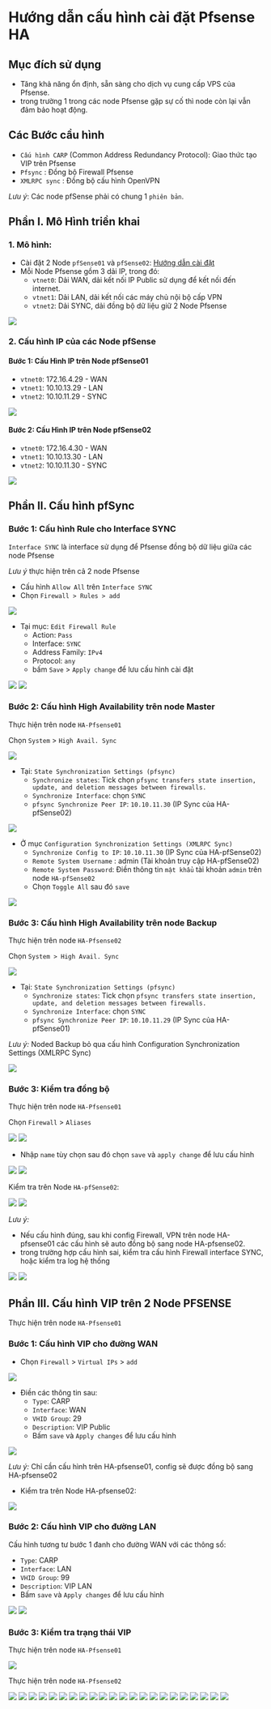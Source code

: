 # Hướng dẫn cấu hình cài đặt Pfsense HA

## Mục đích sử dụng
- Tăng khả năng ổn định, sẵn sàng cho dịch vụ cung cấp VPS của Pfsense. 
- trong trường 1 trong các node Pfsense gặp sự cố thì node còn lại vẫn đảm bảo hoạt động.

## Các Bước cầu hình
- `Cấu hình CARP` (Common Address Redundancy Protocol): Giao thức tạo VIP trên Pfsense
- `Pfsync` : Đồng bộ Firewall Pfsense
- `XMLRPC sync` : Đồng bộ cấu hình OpenVPN

*Lưu ý*: Các node pfSense phải có chung 1 `phiên bản`.

## Phần I. Mô Hình triền khai

### 1. Mô hình:
- Cài đặt 2 Node `pfSense01` và `pfSense02`: [Hướng dẫn cài đặt](https://github.com/thang290298/Network/blob/main/01-VPN/01-OpenVPN/02-Lab/01-Install-Pfsense.md)
- Mỗi Node Pfsense gồm 3 dải IP, trong đó:
  - `vtnet0`: Dải WAN, dải kết nối IP Public sử dụng để kết nối đến internet.
  - `vtnet1`: Dải LAN, dải kết nối các máy chủ nội bộ cấp VPN
  - `vtnet2`: Dải SYNC, dải đồng bộ dữ liệu giữ 2 Node Pfsense

<img src="../../../Images/Pfsense/Lab/98.png">

### 2. Cấu hình IP của các Node pfSense

#### Bước 1: Cấu Hình IP trên Node pfSense01

- `vtnet0`: 172.16.4.29 - WAN
- `vtnet1`: 10.10.13.29 - LAN
- `vtnet2`: 10.10.11.29 - SYNC

<img src="../../../Images/Pfsense/Lab/99.png">

#### Bước 2: Cấu Hình IP trên Node pfSense02

- `vtnet0`: 172.16.4.30 - WAN
- `vtnet1`: 10.10.13.30 - LAN
- `vtnet2`: 10.10.11.30 - SYNC

<img src="../../../Images/Pfsense/Lab/100.png">

## Phần II. Cấu hình pfSync
###  Bước 1:  Cấu hình Rule cho Interface SYNC
`Interface SYNC` là interface sử dụng để Pfsense đồng bộ dữ liệu giữa các node Pfsense

*Lưu ý* thực hiện trên cả 2 node Pfsense

- Cấu hình `Allow All` trên `Interface SYNC`
- Chọn `Firewall > Rules > add`

<img src="../../../Images/Pfsense/Lab/101.png">

- Tại mục: `Edit Firewall Rule`
  - Action: `Pass`
  - Interface: `SYNC`
  - Address Family: `IPv4`
  - Protocol: `any`
  - bấm `Save` > `Apply change` để lưu cấu hình cài đặt

<img src="../../../Images/Pfsense/Lab/102.png">

<img src="../../../Images/Pfsense/Lab/103.png">

### Bước 2: Cấu hình High Availability trên node Master

Thực hiện trên node `HA-Pfsense01`

Chọn `System` > `High Avail. Sync`

<img src="../../../Images/Pfsense/Lab/104.png">

- Tại: `State Synchronization Settings (pfsync)`
  - `Synchronize states`: Tick chọn `pfsync transfers state insertion, update, and deletion messages between firewalls.`
  - `Synchronize Interface`: chọn `SYNC`
  - `pfsync Synchronize Peer IP`: `10.10.11.30` (IP Sync của HA-pfSense02)

<img src="../../../Images/Pfsense/Lab/105.png">

- Ở mục `Configuration Synchronization Settings (XMLRPC Sync)`
  - `Synchronize Config to IP`: `10.10.11.30` (IP Sync của HA-pfSense02)
  - `Remote System Username` : admin (Tài khoản truy cập HA-pfSense02)
  - `Remote System Password`: Điền thông tin `mật khẩu` tài khoản `admin` trên node `HA-pfSense02`
  - Chọn `Toggle All` sau đó `save`

<img src="../../../Images/Pfsense/Lab/106.png">

### Bước 3: Cấu hình High Availability trên node Backup

Thực hiện trên node `HA-Pfsense02`

Chọn `System > High Avail. Sync`

<img src="../../../Images/Pfsense/Lab/107.png">

- Tại: `State Synchronization Settings (pfsync)`
  - `Synchronize states`: Tick chọn `pfsync transfers state insertion, update, and deletion messages between firewalls.`
  - `Synchronize Interface`: chọn `SYNC`
  - `pfsync Synchronize Peer IP`: `10.10.11.29` (IP Sync của HA-pfSense01)

*Lưu ý:* Noded Backup bỏ qua cấu hình Configuration Synchronization Settings (XMLRPC Sync)

<img src="../../../Images/Pfsense/Lab/108.png">

### Bước 3: Kiểm tra đồng bộ

Thực hiện trên node `HA-Pfsense01`

Chọn `Firewall` > `Aliases`

<img src="../../../Images/Pfsense/Lab/109.png">

<img src="../../../Images/Pfsense/Lab/110.png">

- Nhập `name` tùy chọn sau đó chọn `save` và `apply change` để lưu cấu hình

<img src="../../../Images/Pfsense/Lab/111.png">

<img src="../../../Images/Pfsense/Lab/112.png">

Kiểm tra trên Node `HA-pfSense02`:

<img src="../../../Images/Pfsense/Lab/113.png">

<img src="../../../Images/Pfsense/Lab/114.png">

*Lưu ý:* 
  - Nếu cấu hình đúng, sau khi config Firewall, VPN trên node HA-pfsense01 các cấu hình sẽ auto đồng bộ sang node HA-pfsense02.
  - trong trường hợp cấu hình sai, kiểm tra cấu hình Firewall interface SYNC, hoặc kiểm tra log hệ thống

<img src="../../../Images/Pfsense/Lab/115.png">

<img src="../../../Images/Pfsense/Lab/116.png">

## Phần III. Cấu hình VIP trên 2 Node PFSENSE
Thực hiện trên node `HA-Pfsense01`

### Bước 1:  Cấu hình VIP cho đường WAN
- Chọn `Firewall` > `Virtual IPs` > `add`

<img src="../../../Images/Pfsense/Lab/117.png">

- Điền các thông tin sau: 
  - `Type`: CARP
  - `Interface`: WAN
  - `VHID Group`: 29
  - `Description`: VIP Public
  - Bấm `save` và `Apply changes` để lưu cấu hình

<img src="../../../Images/Pfsense/Lab/118.png">

*Lưu ý:* Chỉ cần cấu hình trên HA-pfsense01, config sẽ được đồng bộ sang HA-pfsense02
- Kiểm tra trên Node HA-pfsense02:

<img src="../../../Images/Pfsense/Lab/119.png">

### Bước 2: Cấu hình VIP cho đường LAN
 
Cấu hình tương tư bước 1 đanh cho đường WAN với các thông số:
  - `Type`: CARP
  - `Interface`: LAN
  - `VHID Group`: 99
  - `Description`: VIP LAN
  - Bấm `save` và `Apply changes` để lưu cấu hình

<img src="../../../Images/Pfsense/Lab/120.png">

<img src="../../../Images/Pfsense/Lab/121.png">

### Bước 3: Kiểm tra trạng thái VIP

Thực hiện trên node `HA-Pfsense01`

<img src="../../../Images/Pfsense/Lab/123.png">

Thực hiện trên node `HA-Pfsense02`

<img src="../../../Images/Pfsense/Lab/122.png">

<img src="../../../Images/Pfsense/Lab/123.png">
<img src="../../../Images/Pfsense/Lab/124.png">
<img src="../../../Images/Pfsense/Lab/125.png">
<img src="../../../Images/Pfsense/Lab/126.png">
<img src="../../../Images/Pfsense/Lab/127.png">
<img src="../../../Images/Pfsense/Lab/128.png">
<img src="../../../Images/Pfsense/Lab/129.png">
<img src="../../../Images/Pfsense/Lab/130.png">
<img src="../../../Images/Pfsense/Lab/131.png">
<img src="../../../Images/Pfsense/Lab/132.png">
<img src="../../../Images/Pfsense/Lab/133.png">
<img src="../../../Images/Pfsense/Lab/134.png">
<img src="../../../Images/Pfsense/Lab/135.png">
<img src="../../../Images/Pfsense/Lab/136.png">
<img src="../../../Images/Pfsense/Lab/137.png">
<img src="../../../Images/Pfsense/Lab/138.png">
<img src="../../../Images/Pfsense/Lab/139.png">
<img src="../../../Images/Pfsense/Lab/140.png">
<img src="../../../Images/Pfsense/Lab/141.png">
<img src="../../../Images/Pfsense/Lab/142.png">
<img src="../../../Images/Pfsense/Lab/143.png">
